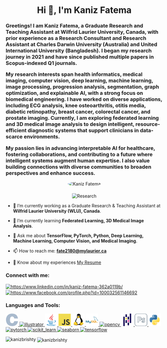<h1 align="center">Hi 👋, I'm Kaniz Fatema</h1>
<h3 align="left">
Greetings! I am Kaniz Fatema, a Graduate Research and Teaching Assistant at Wilfrid Laurier University, Canada, with prior experience as a Research Consultant and Research Assistant at Charles Darwin University (Australia) and United International University (Bangladesh). I began my research journey in 2021 and have since published multiple papers in Scopus-indexed Q1 journals.  

My research interests span health informatics, medical imaging, computer vision, deep learning, machine learning, image processing, progression analysis, segmentation, graph optimization, and explainable AI, with a strong focus on biomedical engineering. I have worked on diverse applications, including ECG analysis, knee osteoarthritis, otitis media, diabetic retinopathy, breast cancer, colorectal cancer, and prostate imaging. Currently, I am exploring federated learning and 3D medical image analysis to design intelligent, resource-efficient diagnostic systems that support clinicians in data-scarce environments.  

My passion lies in advancing interpretable AI for healthcare, fostering collaborations, and contributing to a future where intelligent systems augment human expertise. I also value building connections with diverse communities to broaden perspectives and enhance success.  
</h3>

<!-- Profile Picture -->
<center>
  <img src="https://avatars.githubusercontent.com/kanizbrishty" alt="Kaniz Fatema" width="200" height="200" style="border-radius:50%; margin-bottom:20px;">
</center>

<!-- Research Banner GIF -->
<center>
  <img align="center" alt="Research" width="850" height="450" src="https://www.careerguide.com/career/wp-content/uploads/2021/05/research-scene-stock-gif-4081-1280x720-1.gif">
</center>

- 🔭 I’m currently working as a Graduate Research & Teaching Assistant at **Wilfrid Laurier University (WLU), Canada**.  
- 🌱 I’m currently learning **Federated Learning, 3D Medical Image Analysis**.  
- 💬 Ask me about **TensorFlow, PyTorch, Python, Deep Learning, Machine Learning, Computer Vision, and Medical Imaging**.  
- 📫 How to reach me: **fate2180@mylaurier.ca**  

- 📄 Know about my experiences [My Resume](https://drive.google.com/file/d/17QDi75_6ZlrHNCt2TwQe2a569DjsXgkJ/view?usp=sharing)


<h3 align="left">Connect with me:</h3>
<p align="left">
<a href="https://linkedin.com/in/https://www.linkedin.com/in/kaniz-fatema-362a0119b/" target="blank"><img align="center" src="https://raw.githubusercontent.com/rahuldkjain/github-profile-readme-generator/master/src/images/icons/Social/linked-in-alt.svg" alt="https://www.linkedin.com/in/kaniz-fatema-362a0119b/" height="30" width="40" /></a>
<a href="https://fb.com/https://www.facebook.com/profile.php?id=100032561146692" target="blank"><img align="center" src="https://raw.githubusercontent.com/rahuldkjain/github-profile-readme-generator/master/src/images/icons/Social/facebook.svg" alt="https://www.facebook.com/profile.php?id=100032561146692" height="30" width="40" /></a>
</p>

<h3 align="left">Languages and Tools:</h3>
<p align="left"> <a href="https://www.cprogramming.com/" target="_blank" rel="noreferrer"> <img src="https://raw.githubusercontent.com/devicons/devicon/master/icons/c/c-original.svg" alt="c" width="40" height="40"/> </a> <a href="https://www.adobe.com/in/products/illustrator.html" target="_blank" rel="noreferrer"> <img src="https://www.vectorlogo.zone/logos/adobe_illustrator/adobe_illustrator-icon.svg" alt="illustrator" width="40" height="40"/> </a> <a href="https://www.java.com" target="_blank" rel="noreferrer"> <img src="https://raw.githubusercontent.com/devicons/devicon/master/icons/java/java-original.svg" alt="java" width="40" height="40"/> </a> <a href="https://developer.mozilla.org/en-US/docs/Web/JavaScript" target="_blank" rel="noreferrer"> <img src="https://raw.githubusercontent.com/devicons/devicon/master/icons/javascript/javascript-original.svg" alt="javascript" width="40" height="40"/> </a> <a href="https://www.linux.org/" target="_blank" rel="noreferrer"> <img src="https://raw.githubusercontent.com/devicons/devicon/master/icons/linux/linux-original.svg" alt="linux" width="40" height="40"/> </a> <a href="https://www.mysql.com/" target="_blank" rel="noreferrer"> <img src="https://raw.githubusercontent.com/devicons/devicon/master/icons/mysql/mysql-original-wordmark.svg" alt="mysql" width="40" height="40"/> </a> <a href="https://opencv.org/" target="_blank" rel="noreferrer"> <img src="https://www.vectorlogo.zone/logos/opencv/opencv-icon.svg" alt="opencv" width="40" height="40"/> </a> <a href="https://pandas.pydata.org/" target="_blank" rel="noreferrer"> <img src="https://raw.githubusercontent.com/devicons/devicon/2ae2a900d2f041da66e950e4d48052658d850630/icons/pandas/pandas-original.svg" alt="pandas" width="40" height="40"/> </a> <a href="https://www.photoshop.com/en" target="_blank" rel="noreferrer"> <img src="https://raw.githubusercontent.com/devicons/devicon/master/icons/photoshop/photoshop-line.svg" alt="photoshop" width="40" height="40"/> </a> <a href="https://www.python.org" target="_blank" rel="noreferrer"> <img src="https://raw.githubusercontent.com/devicons/devicon/master/icons/python/python-original.svg" alt="python" width="40" height="40"/> </a> <a href="https://pytorch.org/" target="_blank" rel="noreferrer"> <img src="https://www.vectorlogo.zone/logos/pytorch/pytorch-icon.svg" alt="pytorch" width="40" height="40"/> </a> <a href="https://scikit-learn.org/" target="_blank" rel="noreferrer"> <img src="https://upload.wikimedia.org/wikipedia/commons/0/05/Scikit_learn_logo_small.svg" alt="scikit_learn" width="40" height="40"/> </a> <a href="https://seaborn.pydata.org/" target="_blank" rel="noreferrer"> <img src="https://seaborn.pydata.org/_images/logo-mark-lightbg.svg" alt="seaborn" width="40" height="40"/> </a> <a href="https://www.tensorflow.org" target="_blank" rel="noreferrer"> <img src="https://www.vectorlogo.zone/logos/tensorflow/tensorflow-icon.svg" alt="tensorflow" width="40" height="40"/> </a> </p>

<p><img align="left" src="https://github-readme-stats.vercel.app/api/top-langs?username=kanizbrishty&show_icons=true&locale=en&layout=compact" alt="kanizbrishty" /></p>

<p>&nbsp;<img align="center" src="https://github-readme-stats.vercel.app/api?username=kanizbrishty&show_icons=true&locale=en" alt="kanizbrishty" /></p>
